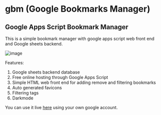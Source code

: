 # gbm (Google Bookmarks Manager)

## Google Apps Script Bookmark Manager

This is a simple bookmark manager with google apps script web front end and Google sheets backend.

![image](https://user-images.githubusercontent.com/7170863/187456053-913dbdec-39e4-4610-8f1f-582b6d30ead0.png)

Features:
1. Google sheets backend database
2. Free online hosting through Google Apps Script
3. Simple HTML web front end for adding remove and filtering bookmarks
4. Auto generated favicons
5. Filtering tags
6. Darkmode

You can use it live [here](http://gbm-dev.macmullin.org/) using your own google account.
